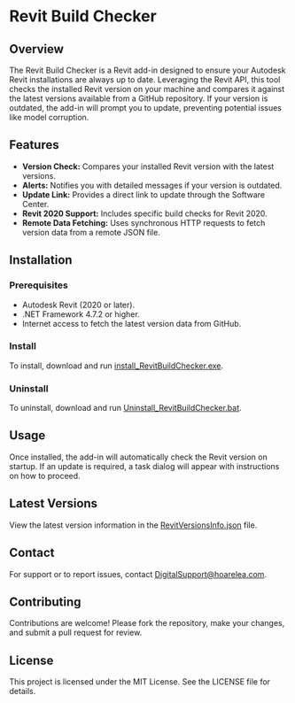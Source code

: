 # Revit Build Checker

## Overview
The Revit Build Checker is a Revit add-in designed to ensure your Autodesk Revit installations are always up to date. Leveraging the Revit API, this tool checks the installed Revit version on your machine and compares it against the latest versions available from a GitHub repository. If your version is outdated, the add-in will prompt you to update, preventing potential issues like model corruption.

## Features
- **Version Check:** Compares your installed Revit version with the latest versions.
- **Alerts:** Notifies you with detailed messages if your version is outdated.
- **Update Link:** Provides a direct link to update through the Software Center.
- **Revit 2020 Support:** Includes specific build checks for Revit 2020.
- **Remote Data Fetching:** Uses synchronous HTTP requests to fetch version data from a remote JSON file.

## Installation

### Prerequisites
- Autodesk Revit (2020 or later).
- .NET Framework 4.7.2 or higher.
- Internet access to fetch the latest version data from GitHub.

### Install
To install, download and run [install_RevitBuildChecker.exe](https://github.com/HoareLea/HlApps-RevitBuildChecker/releases/download/Latest/install_RevitBuildChecker.exe).

### Uninstall
To uninstall, download and run [Uninstall_RevitBuildChecker.bat](https://github.com/HoareLea/HlApps-RevitBuildChecker/releases/download/Latest/Uninstall_RevitBuildChecker.bat).

## Usage
Once installed, the add-in will automatically check the Revit version on startup. If an update is required, a task dialog will appear with instructions on how to proceed.

## Latest Versions
View the latest version information in the [RevitVersionsInfo.json](https://raw.githubusercontent.com/HoareLea/HlApps-RevitBuildChecker/main/RevitBuildChecker/dist/RevitVersionsInfo.json) file.

## Contact
For support or to report issues, contact [DigitalSupport@hoarelea.com](mailto:DigitalSupport@hoarelea.com).

## Contributing
Contributions are welcome! Please fork the repository, make your changes, and submit a pull request for review.

## License
This project is licensed under the MIT License. See the LICENSE file for details.
